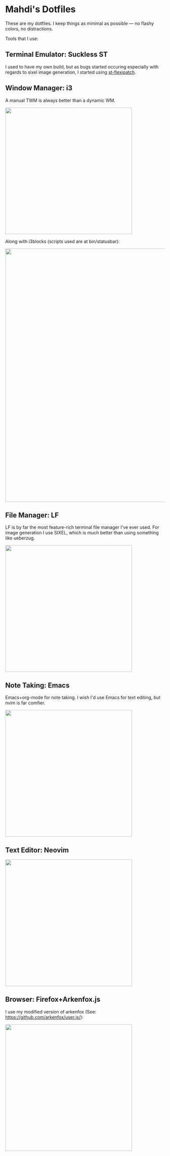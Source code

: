 
# Mahdi's Dotfiles

These are my dotfiles. I keep things as minimal as possible — no flashy colors, no distractions.

Tools that I use:

## Terminal Emulator: Suckless ST 
I used to have my own build, but as bugs started occuring especially with regards to sixel image generation, I started using [st-flexipatch](https://github.com/bakkeby/st-flexipatch).



## Window Manager: i3

A manual TWM is always better than a dynamic WM.

<img src="https://github.com/user-attachments/assets/0258b109-2957-4e2c-a602-6cad915a09cb" style="width:400px;">

<br/>

Along with i3blocks (scripts used are at bin/statusbar):


<img src="https://github.com/user-attachments/assets/2c30dfe2-dda2-42a3-b959-d4ee9a9db45f" style="width:800px;">


## File Manager: LF
LF is by far the most feature-rich terminal file manager I've ever used.
For image generation I use SIXEL, which is much better than using something like ueberzug.

<img src="https://github.com/user-attachments/assets/19e11d6a-ef7c-4f9f-84b8-9e924ce24da3" style="width:400px;">



## Note Taking: Emacs
Emacs+org-mode for note taking. I wish I'd use Emacs for text editing, but nvim is far comfier.

<img src="https://github.com/user-attachments/assets/23660462-9139-4878-a20f-5a2f1b4d4fa8" style="width:400px;">



## Text Editor: Neovim
<img src="https://github.com/user-attachments/assets/6b3659b1-0a11-43b2-8b5c-c63507caa499" style="width:400px;">

## Browser: Firefox+Arkenfox.js

I use my modified version of arkenfox (See: https://github.com/arkenfox/user.js/):

<img src="https://github.com/user-attachments/assets/65dffb15-4f64-4aeb-8a84-3ca0473781a1" style="width:400px;">
